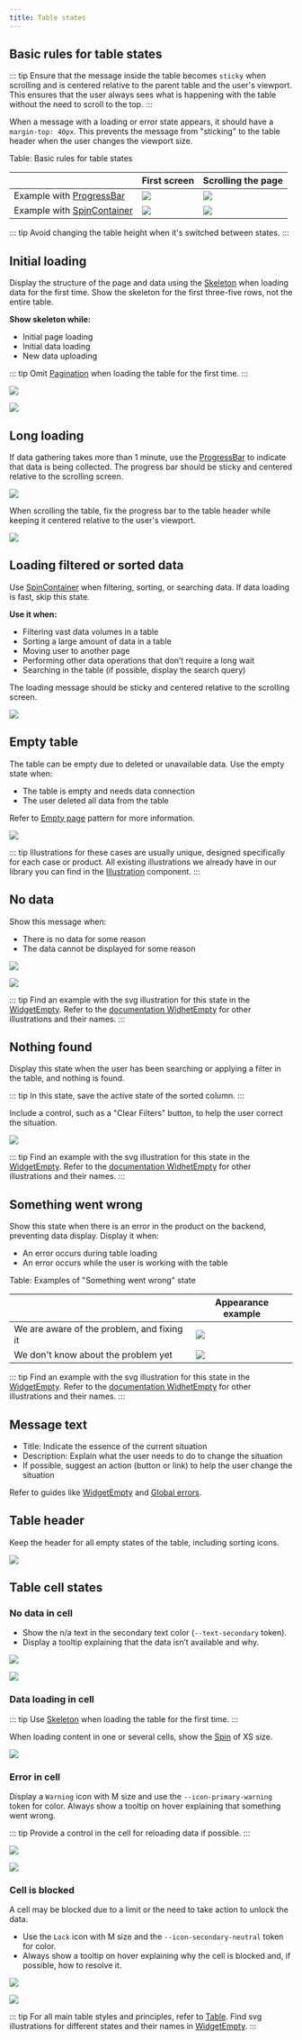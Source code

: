 ```yaml
---
title: Table states
---
```


## Basic rules for table states

::: tip
Ensure that the message inside the table becomes `sticky` when scrolling and is centered relative to the parent table and the user's viewport. This ensures that the user always sees what is happening with the table without the need to scroll to the top.
:::

When a message with a loading or error state appears, it should have a `margin-top: 40px`. This prevents the message from "sticking" to the table header when the user changes the viewport size.

Table: Basic rules for table states

|                                                       | First screen                                                | Scrolling the page  |
| ----------------------------------------------------- | ----------------------------------------------------------- | ----------------------------------------------------------- |
| Example with [ProgressBar](/components/progress-bar/progress-bar) | ![](static/table-sticky-1.png) | ![](static/table-sticky-2.png) |
| Example with [SpinContainer](/components/spin-container/spin-container)                | ![](static/sticky-loading-1.png)   | ![](static/sticky-loading-2.png)   |

::: tip
Avoid changing the table height when it's switched between states.
:::

## Initial loading

Display the structure of the page and data using the [Skeleton](/components/skeleton/skeleton) when loading data for the first time. Show the skeleton for the first three-five rows, not the entire table.

**Show skeleton while:**

- Initial page loading
- Initial data loading
- New data uploading

::: tip
Omit [Pagination](/components/pagination/pagination) when loading the table for the first time.
:::

![](static/table-skeleton.png)

![](static/skeleton-secondary.png)

## Long loading

If data gathering takes more than 1 minute, use the [ProgressBar](/components/progress-bar/progress-bar) to indicate that data is being collected. The progress bar should be sticky and centered relative to the scrolling screen.

![](static/table-sticky-1.png)

When scrolling the table, fix the progress bar to the table header while keeping it centered relative to the user's viewport.

![](static/table-sticky-2.png)

## Loading filtered or sorted data

Use [SpinContainer](/components/spin-container/spin-container) when filtering, sorting, or searching data. If data loading is fast, skip this state.

**Use it when:**

- Filtering vast data volumes in a table
- Sorting a large amount of data in a table
- Moving user to another page
- Performing other data operations that don’t require a long wait
- Searching in the table (if possible, display the search query)

The loading message should be sticky and centered relative to the scrolling screen.

![](static/sticky-loading-1.png)

## Empty table

The table can be empty due to deleted or unavailable data. Use the empty state when:

- The table is empty and needs data connection
- The user deleted all data from the table

Refer to [Empty page](/patterns/empty-page/empty-page) pattern for more information.

![](static/empty.png)

::: tip
Illustrations for these cases are usually unique, designed specifically for each case or product. All existing illustrations we already have in our library you can find in the [Illustration](/style/illustration/illustration) component.
:::

## No data

Show this message when:

- There is no data for some reason
- The data cannot be displayed for some reason

![](static/no-data.png)

![](static/no-data-button.png)

::: tip
Find an example with the svg illustration for this state in the [WidgetEmpty](/components/widget-empty/widget-empty-code#nodata-example). Refer to the [documentation WidhetEmpty](/components/widget-empty/widget-empty-api#images) for other illustrations and their names.
:::

## Nothing found

Display this state when the user has been searching or applying a filter in the table, and nothing is found.

::: tip
In this state, save the active state of the sorted column.
:::

Include a control, such as a "Clear Filters" button, to help the user correct the situation.

![](static/nothing-found-button.png)

::: tip
Find an example with the svg illustration for this state in the [WidgetEmpty](/components/widget-empty/widget-empty-code#nothingfound-example). Refer to the [documentation WidhetEmpty](/components/widget-empty/widget-empty-api#images) for other illustrations and their names.
:::

## Something went wrong

Show this state when there is an error in the product on the backend, preventing data display. Display it when:

- An error occurs during table loading
- An error occurs while the user is working with the table

Table: Examples of "Something went wrong" state

|                                            | Appearance example                                         |
| ------------------------------------------ | --------------------------------------------------------- |
| We are aware of the problem, and fixing it | ![](static/error-known.png)         |
| We don't know about the problem yet        | ![](static/error-not-known.png) |

::: tip
Find an example with the svg illustration for this state in the [WidgetEmpty](/components/widget-empty/widget-empty-code#error-example). Refer to the [documentation WidhetEmpty](/components/widget-empty/widget-empty-api#images) for other illustrations and their names.
:::

## Message text

- Title: Indicate the essence of the current situation
- Description: Explain what the user needs to do to change the situation
- If possible, suggest an action (button or link) to help the user change the situation

Refer to guides like [WidgetEmpty](/components/widget-empty/widget-empty) and [Global errors](/patterns/global-errors/global-errors).

## Table header

Keep the header for all empty states of the table, including sorting icons.

![](static/empty-yes-no.png)

## Table cell states

### No data in cell

- Show the n/a text in the secondary text color (`--text-secondary` token).
- Display a tooltip explaining that the data isn’t available and why.

![](static/cell-na.png)

![](static/cell-na-tooltip.png)

### Data loading in cell

::: tip
Use [Skeleton](/components/skeleton/skeleton) when loading the table for the first time.
:::

When loading content in one or several cells, show the [Spin](/components/spin/spin) of XS size.

![](static/cell-loading.png)

### Error in cell

Display a `Warning` icon with M size and use the `--icon-primary-warning` token for color. Always show a tooltip on hover explaining that something went wrong.

::: tip
Provide a control in the cell for reloading data if possible.
:::

![](static/cell-danger.png)

![](static/cell-danger-tooltip.png)

### Cell is blocked

A cell may be blocked due to a limit or the need to take action to unlock the data.

- Use the `Lock` icon with M size and the `--icon-secondary-neutral` token for color.
- Always show a tooltip on hover explaining why the cell is blocked and, if possible, how to resolve it.

![](static/cell-locked.png)

![](static/cell-locked-tooltip.png)

::: tip
For all main table styles and principles, refer to [Table](/table-group/data-table/data-table). Find svg illustrations for different states and their names in [WidgetEmpty](/components/widget-empty/widget-empty-code).
:::
